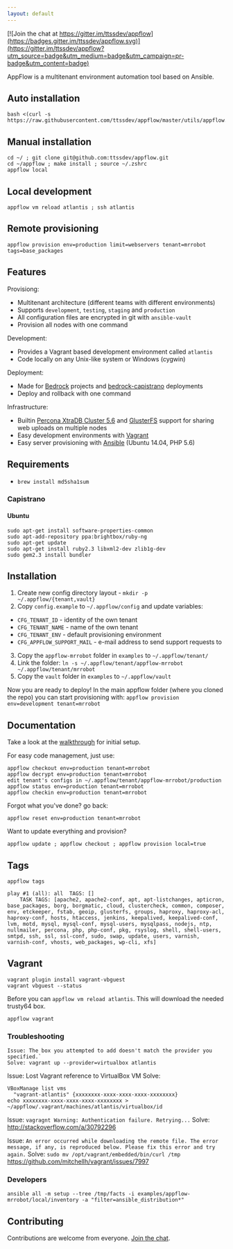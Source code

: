 ```yaml
---
layout: default
---
```


[![Join the chat at https://gitter.im/ttssdev/appflow](https://badges.gitter.im/ttssdev/appflow.svg)](https://gitter.im/ttssdev/appflow?utm_source=badge&utm_medium=badge&utm_campaign=pr-badge&utm_content=badge)

AppFlow is a multitenant environment automation tool based on Ansible.

## Auto installation

```
bash <(curl -s https://raw.githubusercontent.com/ttssdev/appflow/master/utils/appflow.sh)
```

## Manual installation

```
cd ~/ ; git clone git@github.com:ttssdev/appflow.git
cd ~/appflow ; make install ; source ~/.zshrc
appflow local
```

## Local development

```
appflow vm reload atlantis ; ssh atlantis
```

## Remote provisioning
```
appflow provision env=production limit=webservers tenant=mrrobot tags=base_packages
```

## Features

Provisiong:

* Multitenant architecture (different teams with different environments)
* Supports `development`, `testing`, `staging` and `production`
* All configuration files are encrypted in git with `ansible-vault`
* Provision all nodes with one command

Development:

* Provides a Vagrant based development environment called `atlantis`
* Code locally on any Unix-like system or Windows (cygwin)

Deployment:

* Made for [Bedrock](https://roots.io/bedrock/) projects and [bedrock-capistrano](https://github.com/roots/bedrock-capistrano) deployments
* Deploy and rollback with one command

Infrastructure:

* Builtin [Percona XtraDB Cluster 5.6](https://www.percona.com/software/mysql-database/percona-xtradb-cluster) and [GlusterFS](http://www.gluster.org) support for sharing web uploads on multiple nodes
* Easy development environments with [Vagrant](http://www.vagrantup.com/)
* Easy server provisioning with [Ansible](http://www.ansible.com/) (Ubuntu 14.04, PHP 5.6)

## Requirements

* `brew install md5sha1sum`

### Capistrano

#### Ubuntu

```
sudo apt-get install software-properties-common
sudo apt-add-repository ppa:brightbox/ruby-ng
sudo apt-get update
sudo apt-get install ruby2.3 libxml2-dev zlib1g-dev
sudo gem2.3 install bundler
```

## Installation

1. Create new config directory layout - `mkdir -p ~/.appflow/{tenant,vault}`
2. Copy `config.example` to `~/.appflow/config` and update variables:
  * `CFG_TENANT_ID` - identity of the own tenant
  * `CFG_TENANT_NAME` - name of the own tenant
  * `CFG_TENANT_ENV` - default provisioning environment
  * `CFG_APPFLOW_SUPPORT_MAIL` - e-mail address to send support requests to
3. Copy the `appflow-mrrobot` folder in `examples` to `~/.appflow/tenant/`
4. Link the folder: `ln -s ~/.appflow/tenant/appflow-mrrobot ~/.appflow/tenant/mrrobot`
5. Copy the `vault` folder in `examples` to `~/.appflow/vault`

Now you are ready to deploy!
In the main appflow folder (where you cloned the repo) you can start provisioning with:
	`appflow provision env=development tenant=mrrobot`

## Documentation

Take a look at the [walkthrough](https://github.com/ttssdev/appflow/wiki/Walkthrough) for initial setup.

For easy code management, just use:

```
appflow checkout env=production tenant=mrrobot
appflow decrypt env=production tenant=mrrobot
edit tenant's configs in ~/.appflow/tenant/appflow-mrrobot/production
appflow status env=production tenant=mrrobot
appflow checkin env=production tenant=mrrobot
```

Forgot what you've done? go back:

`appflow reset env=production tenant=mrrobot`

Want to update everything and provision?

`appflow update ; appflow checkout ; appflow provision local=true`

## Tags

`appflow tags`

```
play #1 (all): all	TAGS: []
    TASK TAGS: [apache2, apache2-conf, apt, apt-listchanges, apticron, base_packages, borg, borgmatic, cloud, clustercheck, common, composer, env, etckeeper, fstab, geoip, glusterfs, groups, haproxy, haproxy-acl, haproxy-conf, hosts, htaccess, jenkins, keepalived, keepalived-conf, lvm, motd, mysql, mysql-conf, mysql-users, mysqlpass, nodejs, ntp, nullmailer, percona, php, php-conf, pkg, rsyslog, shell, shell-users, smtpd, ssh, ssl, ssl-conf, sudo, swap, update, users, varnish, varnish-conf, vhosts, web_packages, wp-cli, xfs]
```

## Vagrant

```
vagrant plugin install vagrant-vbguest
vagrant vbguest --status
```

Before you can `appflow vm reload atlantis`. This will download the needed trusty64 box.
```
appflow vagrant
```

### Troubleshooting

```
Issue: The box you attempted to add doesn't match the provider you specified.`
Solve: vagrant up --provider=virtualbox atlantis
```

Issue: Lost Vagrant reference to VirtualBox VM
Solve:
```
VBoxManage list vms
  "vagrant-atlantis" {xxxxxxxx-xxxx-xxxx-xxxx-xxxxxxxx}
echo xxxxxxxx-xxxx-xxxx-xxxx-xxxxxxxx > ~/appflow/.vagrant/machines/atlantis/virtualbox/id
```

Issue: `vagragnt Warning: Authentication failure. Retrying...`
Solve: http://stackoverflow.com/a/30792296

Issue: `An error occurred while downloading the remote file. The error message, if any, is reproduced below. Please fix this error and try again.`
Solve: `sudo mv /opt/vagrant/embedded/bin/curl /tmp` https://github.com/mitchellh/vagrant/issues/7997

### Developers

`ansible all -m setup --tree /tmp/facts -i examples/appflow-mrrobot/local/inventory -a "filter=ansible_distribution*"`

## Contributing

Contributions are welcome from everyone. [Join the chat](https://gitter.im/ttssdev/appflow?utm_source=badge&utm_medium=badge&utm_campaign=pr-badge&utm_content=badge).
